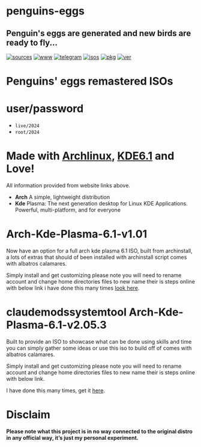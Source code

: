 penguins-eggs
=============

## Penguin&#39;s eggs are generated and new birds are ready to fly...
[![sources](https://img.shields.io/badge/github-sources-cyan)](https://github.com/pieroproietti/penguins-eggs)
[![www](https://img.shields.io/badge/www-blog-cyan)](https://penguins-eggs.net)
[![telegram](https://img.shields.io/badge/telegram-group-cyan)](https://t.me/penguins_eggs)
[![isos](https://img.shields.io/badge/images-ISO-blue)](https://sourceforge.net/projects/penguins-eggs/files/ISOS)
[![pkg](https://img.shields.io/badge/packages-bin-blue)](https://sourceforge.net/projects/penguins-eggs/files/Packages)
[![ver](https://img.shields.io/npm/v/penguins-eggs.svg)](https://npmjs.org/package/penguins-eggs)


# Penguins' eggs remastered ISOs

# user/password
* ```live/2024```
* ```root/2024```

# Made with [Archlinux](https://archlinux.org/), [KDE6.1](https://kde.org/) and Love!

All information provided from website links above.

* **Arch** A simple, lightweight distribution
* **Kde** Plasma: The next generation desktop for Linux KDE Applications. Powerful, multi-platform, and for everyone

# Arch-Kde-Plasma-6.1-v1.01

Now have an option for a full arch kde plasma 6.1 ISO, built from archinstall, a lots of extras that should of been installed with archinstall script
comes with albatros calamares.

Simply install and get customizing please note you will need to rename account
and change home directories files to new name their is steps online with below link i have done this many times
[look here](https://stackoverflow.com/questions/20797819/command-to-change-the-default-home-directory-of-a-user).

 
# claudemodssystemtool Arch-Kde-Plasma-6.1-v2.05.3
Built to provide an ISO to showcase what can be done using skills and time you can simply gather some ideas or use this iso to build off of comes with albatros calamares.

Simply install and get customizing please note you will need to rename account and change home directories files to new name their is steps online with below link. 

I have done this many times, get it [here](https://stackoverflow.com/questions/20797819/command-to-change-the-default-home-directory-of-a-user).

    






# Disclaim

__Please note what this project is in no way connected to the original distro in any official way, it’s just my personal experiment.__
